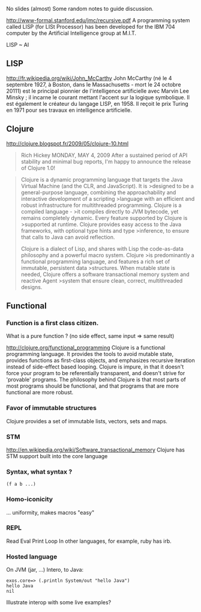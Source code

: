 No slides (almost)
Some random notes to guide discussion.

http://www-formal.stanford.edu/jmc/recursive.pdf
A programming system called LISP (for LISt Processor) has been developed for the IBM 704 computer by the Artificial Intelligence group at M.I.T.

LISP ~ AI 

## LISP
http://fr.wikipedia.org/wiki/John_McCarthy
John McCarthy (né le 4 septembre 1927, à Boston, dans le Massachusetts - mort le 24 octobre 20111) est le principal pionnier de l'intelligence artificielle avec Marvin Lee Minsky ; il incarne le courant mettant l'accent sur la logique symbolique.
Il est également le créateur du langage LISP, en 1958. Il reçoit le prix Turing en 1971 pour ses travaux en intelligence artificielle.

## Clojure

http://clojure.blogspot.fr/2009/05/clojure-10.html
> Rich Hickey
> MONDAY, MAY 4, 2009
> After a sustained period of API stability and minimal bug reports, I'm happy to announce the release of Clojure 1.0!

>Clojure is a dynamic programming language that targets the Java Virtual Machine (and the CLR, and JavaScript). It is >designed to be a general-purpose language, combining the approachability and interactive development of a scripting >language with an efficient and robust infrastructure for multithreaded programming. Clojure is a compiled language - >it compiles directly to JVM bytecode, yet remains completely dynamic. Every feature supported by Clojure is >supported at runtime. Clojure provides easy access to the Java frameworks, with optional type hints and type >inference, to ensure that calls to Java can avoid reflection.
>
>Clojure is a dialect of Lisp, and shares with Lisp the code-as-data philosophy and a powerful macro system. Clojure >is predominantly a functional programming language, and features a rich set of immutable, persistent data >structures. When mutable state is needed, Clojure offers a software transactional memory system and reactive Agent >system that ensure clean, correct, multithreaded designs.

## Functional

### Function is a first class citizen.
What is a pure function ? (no side effect, same input => same result)

http://clojure.org/functional_programming
Clojure is a functional programming language. It provides the tools to avoid mutable state, provides functions as first-class objects, and emphasizes recursive iteration instead of side-effect based looping. Clojure is impure, in that it doesn't force your program to be referentially transparent, and doesn't strive for 'provable' programs. The philosophy behind Clojure is that most parts of most programs should be functional, and that programs that are more functional are more robust.

### Favor of immutable structures
Clojure provides a set of immutable lists, vectors, sets and maps.

### STM
http://en.wikipedia.org/wiki/Software_transactional_memory
Clojure has STM support built into the core language

### Syntax, what syntax ?
```
(f a b ...)
```

### Homo-iconicity
... uniformity, makes macros "easy"

### REPL
Read Eval Print Loop
In other languages, for example, ruby has irb. 

### Hosted language 
On JVM (jar, ...)
Intero, to Java:
```
exos.core=> (.println System/out "hello Java")
hello Java
nil
```






Illustrate interop with some live examples?
